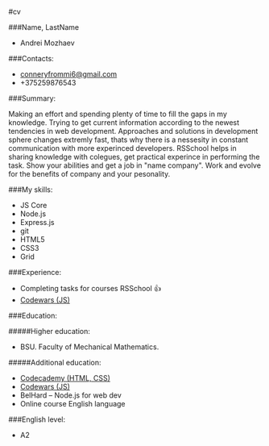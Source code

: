 #cv

###Name, LastName

* Andrei Mozhaev

###Contacts:

* conneryfrommi6@gmail.com
* +375259876543

###Summary:

Making an effort and spending plenty of time to fill the gaps in my knowledge. Trying to get current information according to the newest  tendencies in web development. Approaches and solutions in development sphere changes extremly fast, thats why there is a nessesity in constant communication with more experinced developers. RSSchool helps in sharing knowledge with colegues, get practical experince in performing the task. Show your abilities and get a job in "name company".  Work and evolve for the benefits of company and your pesonality.

###My skills:
* JS Core
* Node.js
* Express.js
* git
* HTML5
* CSS3
* Grid

###Experience:

* Completing tasks for courses RSSchool :thumbsup:
* [Codewars (JS)](www.codewars.com)

###Education:

#####Higher education:
* BSU. Faculty of Mechanical Mathematics. 

#####Additional education:
* [Codecademy (HTML, CSS)](www.codecademy.com)
* [Codewars (JS)](www.codewars.com)
* BelHard – Node.js for web dev
* Online course English language

###English level:
* A2
